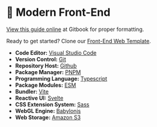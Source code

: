 # 💎 Modern Front-End

[View this guide online](https://gambitgames.gitbook.io/web-dev-guide/) at Gitbook for proper formatting.

Ready to get started? Clone our [Front-End Web Template](https://github.com/GambitGamesLLC/front-end-web-template).

* **Code Editor:** [Visual Studio Code](visual-studio-code.md)
* **Version Control:** [Git](git-and-github.md)
* **Repository Host:** [Github](git-and-github.md)
* **Package Manager:** [PNPM](pnpm.md)
* **Programming Language:** [Typescript](typescript.md)
* **Package Modules:** [ESM](esm.md)
* **Bundler:** [Vite](vite.md)
* **Reactive UI:** [Svelte](svelte.md)
* **CSS Extension System:** [Sass](sass.md)
* **WebGL Engine:** [Babylonjs](babylonjs.md)
* **Web Storage:** [Amazon S3](amazon-s3.md)
